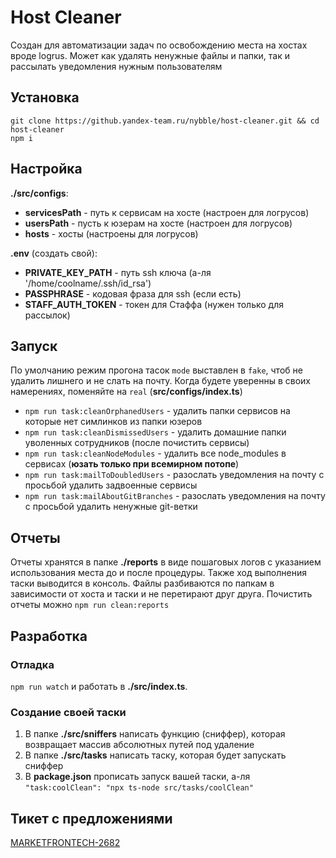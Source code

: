 # Host Cleaner
Создан для автоматизации задач по освобождению места на хостах вроде logrus. 
Может как удалять ненужные файлы и папки, так и рассылать уведомления нужным пользователям

## Установка
```
git clone https://github.yandex-team.ru/nybble/host-cleaner.git && cd host-cleaner 
npm i
```

## Настройка
<b>./src/configs</b>:
- <b>servicesPath</b> - путь к сервисам на хосте (настроен для логрусов)
- <b>usersPath</b> - пусть к юзерам на хосте (настроен для логрусов)
- <b>hosts</b> - хосты (настроены для логрусов)

<b>.env</b> (создать свой):
- <b>PRIVATE_KEY_PATH</b> - путь ssh ключа (а-ля '/home/coolname/.ssh/id_rsa')
- <b>PASSPHRASE</b> - кодовая фраза для ssh (если есть)
- <b>STAFF_AUTH_TOKEN</b> - токен для Стаффа (нужен только для рассылок)

## Запуск
По умолчанию режим прогона тасок <code>mode</code> выставлен в <code>fake</code>, чтоб не удалить лишнего и не слать на почту. Когда будете уверенны в своих намерениях, поменяйте на <code>real</code> (<b>src/configs/index.ts</b>)
- `npm run task:cleanOrphanedUsers` - удалить папки сервисов на которые нет симлинков из папки юзеров
- `npm run task:cleanDismissedUsers` - удалить домашние папки уволенных сотрудников (после почистить сервисы)
- `npm run task:cleanNodeModules` - удалить все node_modules в сервисах (<b>юзать только при всемирном потопе</b>)
- `npm run task:mailToDoubledUsers` - разослать уведомления на почту с просьбой удалить задвоенные сервисы
- `npm run task:mailAboutGitBranches` - разослать уведомления на почту с просьбой удалить ненужные git-ветки

## Отчеты
Отчеты хранятся в папке <b>./reports</b> в виде пошаговых логов с указанием использования места до и после процедуры.
Также ход выполнения таски выводится в консоль. 
Файлы разбиваются по папкам в зависимости от хоста и таски и не перетирают друг друга. 
Почистить отчеты можно `npm run clean:reports`

## Разработка

### Отладка
`npm run watch` и работать в <b>./src/index.ts</b>. 

### Создание своей таски
1. В папке <b>./src/sniffers</b> написать функцию (сниффер), которая возвращает массив абсолютных путей под удаление
2. В папке <b>./src/tasks</b> написать таску, которая будет запускать сниффер
3. В <b>package.json</b> прописать запуск вашей таски, а-ля `"task:coolClean": "npx ts-node src/tasks/coolClean"`

## Тикет с предложениями
[MARKETFRONTECH-2682](https://st.yandex-team.ru/MARKETFRONTECH-2682)
